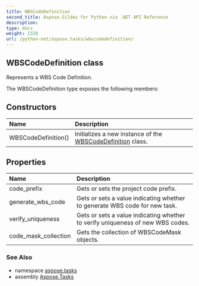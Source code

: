 ```yaml
---
title: WBSCodeDefinition
second_title: Aspose.Sildes for Python via .NET API Reference
description: 
type: docs
weight: 1320
url: /python-net/aspose.tasks/wbscodedefinition/
---
```


## WBSCodeDefinition class

Represents a WBS Code Definition.

The WBSCodeDefinition type exposes the following members:
## Constructors
| Name | Description |
| :- | :- |
|WBSCodeDefinition()|Initializes a new instance of the [WBSCodeDefinition](/tasks/python-net/aspose.tasks/wbscodedefinition/) class.|
## Properties
| Name | Description |
| :- | :- |
|code_prefix|Gets or sets the project code prefix.|
|generate_wbs_code|Gets or sets a value indicating whether to generate WBS code for new task.|
|verify_uniqueness|Gets or sets a value indicating whether to verify uniqueness of new WBS codes.|
|code_mask_collection|Gets the collection of WBSCodeMask objects.|

### See Also

* namespace [aspose.tasks](/tasks/python-net/aspose.tasks/)
* assembly [Aspose.Tasks](/tasks/python-net/)

